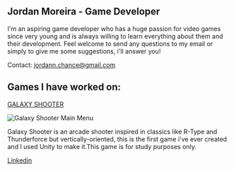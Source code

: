 <!---
## Welcome to GitHub Pages

You can use the [editor on GitHub](https://github.com/jordanmoreira/jordanmoreira.github.io/edit/master/index.md) to maintain and preview the content for your website in Markdown files.

Whenever you commit to this repository, GitHub Pages will run [Jekyll](https://jekyllrb.com/) to rebuild the pages in your site, from the content in your Markdown files.

### Markdown

Markdown is a lightweight and easy-to-use syntax for styling your writing. It includes conventions for

```markdown
Syntax highlighted code block

# Header 1
## Header 2
### Header 3

- Bulleted
- List

1. Numbered
2. List

**Bold** and _Italic_ and `Code` text

[Link](url) and ![Image](src)
```

For more details see [GitHub Flavored Markdown](https://guides.github.com/features/mastering-markdown/).

### Jekyll Themes

Your Pages site will use the layout and styles from the Jekyll theme you have selected in your [repository settings](https://github.com/jordanmoreira/jordanmoreira.github.io/settings). The name of this theme is saved in the Jekyll `_config.yml` configuration file.

### Support or Contact

Having trouble with Pages? Check out our [documentation](https://help.github.com/categories/github-pages-basics/) or [contact support](https://github.com/contact) and we’ll help you sort it out.
-->

## Jordan Moreira - Game Developer
I'm an aspiring game developer who has a huge passion for video games since very young and is always willing to learn everything about them and their development. 
Feel welcome to  send any questions to my email or simply to give me some suggestions, i'll answer you!

Contact: jordann.chance@gmail.com

## Games I have worked on:
[GALAXY SHOOTER](https://github.com/jordanmoreira/galaxy-shooter)

![Galaxy Shooter Main Menu](https://scontent.fcgh37-1.fna.fbcdn.net/v/t1.0-9/101423931_1102363086793780_7030583574872981504_n.jpg?_nc_cat=106&_nc_sid=8024bb&_nc_eui2=AeGYgbzqgfgTT8M3BDK98_oXM3o7e83fCY0zejt7zd8JjS198Ul8V7-9QwjyMT1Lm4-Ty-QrJ1g3wILDm6mtal81&_nc_oc=AQliMai1h0bGiZ6QkBpkI2EaWTf0Z5tuyUE416KGYTsFnTKUSAzDYfaFs7fgATnufws&_nc_ht=scontent.fcgh37-1.fna&oh=26ce811972e05f793c3ba2e7093b0e3f&oe=5EF8F532)

Galaxy Shooter is an arcade shooter inspired in classics like R-Type and Thunderforce but vertically-oriented, this is the first game i've ever created and I used Unity to make it.This game is for study purposes only.


[Linkedin](https://www.linkedin.com/in/jordan-moreira/)
